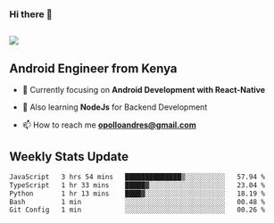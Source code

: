 ### Hi there 👋
<h2 align="left"><img src="https://readme-typing-svg.herokuapp.com?color=000000&lines=I'm+Andrew+Opollo😊;Welcome+to+my+Github😜"> </h2>

## Android Engineer from Kenya


- 🌱 Currently focusing on **Android Development with React-Native**

- 🔭 Also learning **NodeJs** for Backend Development

- 📫 How to reach me **opolloandres@gmail.com**


## Weekly Stats Update
<!--START_SECTION:waka-->

```txt
JavaScript   3 hrs 54 mins   ██████████████▒░░░░░░░░░░   57.94 %
TypeScript   1 hr 33 mins    █████▓░░░░░░░░░░░░░░░░░░░   23.04 %
Python       1 hr 13 mins    ████▓░░░░░░░░░░░░░░░░░░░░   18.19 %
Bash         1 min           ░░░░░░░░░░░░░░░░░░░░░░░░░   00.48 %
Git Config   1 min           ░░░░░░░░░░░░░░░░░░░░░░░░░   00.26 %
```

<!--END_SECTION:waka-->



